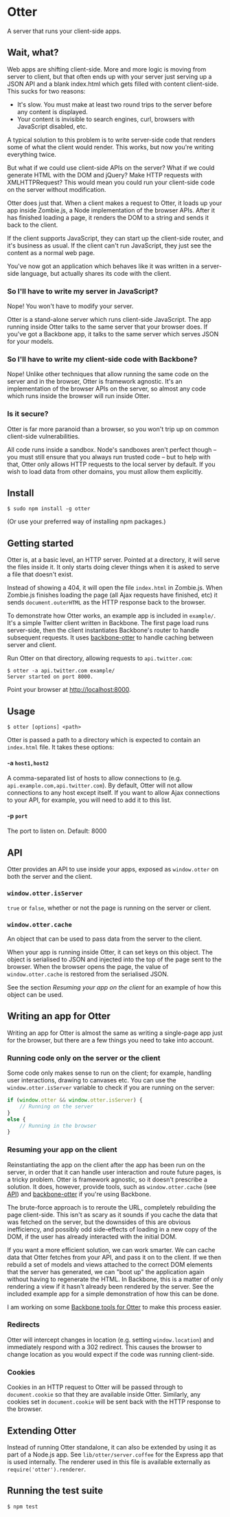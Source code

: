 Otter
=====

A server that runs your client-side apps.

Wait, what?
-----------

Web apps are shifting client-side. More and more logic is moving from server to client, but that often ends up with your server just serving up a JSON API and a blank index.html which gets filled with content client-side. This sucks for two reasons:

 - It's slow. You must make at least two round trips to the server before any content is displayed.
 - Your content is invisible to search engines, curl, browsers with JavaScript disabled, etc.

A typical solution to this problem is to write server-side code that renders some of what the client would render. This works, but now you're writing everything twice.

But what if we could use client-side APIs on the server? What if we could generate HTML with the DOM and jQuery? Make HTTP requests with XMLHTTPRequest? This would mean you could run your client-side code on the server without modification.

Otter does just that. When a client makes a request to Otter, it loads up your app inside Zombie.js, a Node implementation of the browser APIs. After it has finished loading a page, it renders the DOM to a string and sends it back to the client.

If the client supports JavaScript, they can start up the client-side router, and it's business as usual. If the client can't run JavaScript, they just see the content as a normal web page.

You've now got an application which behaves like it was written in a server-side language, but actually shares its code with the client.


### So I'll have to write my server in JavaScript?

Nope! You won't have to modify your server.

Otter is a stand-alone server which runs client-side JavaScript. The app running inside Otter talks to the same server that your browser does. If you've got a Backbone app, it talks to the same server which serves JSON for your models.

### So I'll have to write my client-side code with Backbone?

Nope! Unlike other techniques that allow running the same code on the server and in the browser, Otter is framework agnostic. It's an implementation of the browser APIs on the server, so almost any code which runs inside the browser will run inside Otter.

### Is it secure?

Otter is far more paranoid than a browser, so you won't trip up on common client-side vulnerabilities. 

All code runs inside a sandbox. Node's sandboxes aren't perfect though – you must still ensure that you always run trusted code – but to help with that, Otter only allows HTTP requests to the local server by default. If you wish to load data from other domains, you must allow them explicitly.

Install
-------

    $ sudo npm install -g otter

(Or use your preferred way of installing npm packages.)

Getting started
---------------

Otter is, at a basic level, an HTTP server. Pointed at a directory, it will serve the files inside it. It only starts doing clever things when it is asked to serve a file that doesn't exist.

Instead of showing a 404, it will open the file `index.html` in Zombie.js. When Zombie.js finishes loading the page (all Ajax requests have finished, etc) it sends `document.outerHTML` as the HTTP response back to the browser.

To demonstrate how Otter works, an example app is included in `example/`. It's a simple Twitter client written in Backbone. The first page load runs server-side, then the client instantiates Backbone's router to handle subsequent requests. It uses [backbone-otter](https://github.com/bfirsh/backbone-otter) to handle caching between server and client.

Run Otter on that directory, allowing requests to `api.twitter.com`:

    $ otter -a api.twitter.com example/
    Server started on port 8000.

Point your browser at [http://localhost:8000](http://localhost:8000).

Usage
-----

    $ otter [options] <path>

Otter is passed a path to a directory which is expected to contain an `index.html` file. It takes these options:

#### -a `host1,host2`

A comma-separated list of hosts to allow connections to (e.g. `api.example.com,api.twitter.com`). By default, Otter will not allow connections to any host except itself. If you want to allow Ajax connections to your API, for example, you will need to add it to this list.

#### -p `port`

The port to listen on. Default: 8000

API
---

Otter provides an API to use inside your apps, exposed as `window.otter` on both the server and the client.

### `window.otter.isServer`

`true` or `false`, whether or not the page is running on the server or client.

### `window.otter.cache`

An object that can be used to pass data from the server to the client.

When your app is running inside Otter, it can set keys on this object. The object is serialised to JSON and injected into the top of the page sent to the browser. When the browser opens the page, the value of `window.otter.cache` is restored from the serialised JSON.

See the section *Resuming your app on the client* for an example of how this object can be used.


Writing an app for Otter
------------------------

Writing an app for Otter is almost the same as writing a single-page app just for the browser, but there are a few things you need to take into account.

### Running code only on the server or the client

Some code only makes sense to run on the client; for example, handling user interactions, drawing to canvases etc. You can use the `window.otter.isServer` variable to check if you are running on the server:

```javascript
if (window.otter && window.otter.isServer) {
    // Running on the server
}
else {
    // Running in the browser
}
```

### Resuming your app on the client

Reinstantiating the app on the client after the app has been run on the server, in order that it can handle user interaction and route future pages, is a tricky problem. Otter is framework agnostic, so it doesn't prescribe a solution. It does, however, provide tools, such as `window.otter.cache` (see [API](#api)) and [backbone-otter](http://github.com/bfirsh/backbone-otter) if you're using Backbone.

The brute-force approach is to reroute the URL, completely rebuilding the page client-side. This isn't as scary as it sounds if you cache the data that was fetched on the server, but the downsides of this are obvious inefficiency, and possibly odd side-effects of loading in a new copy of the DOM, if the user has already interacted with the initial DOM.

If you want a more efficient solution, we can work smarter. We can cache data that Otter fetches from your API, and pass it on to the client. If we then rebuild a set of models and views attached to the correct DOM elements that the server has generated, we can "boot up" the application again without having to regenerate the HTML. In Backbone, this is a matter of only rendering a view if it hasn't already been rendered by the server. See the included example app for a simple demonstration of how this can be done.

I am working on some [Backbone tools for Otter](https://github.com/bfirsh/backbone-otter) to make this process easier.

### Redirects

Otter will intercept changes in location (e.g. setting `window.location`) and immediately respond with a 302 redirect. This causes the browser to change location as you would expect if the code was running client-side.

### Cookies

Cookies in an HTTP request to Otter will be passed through to `document.cookie` so that they are available inside Otter. Similarly, any cookies set in `document.cookie` will be sent back with the HTTP response to the browser.


Extending Otter
---------------

Instead of running Otter standalone, it can also be extended by using it as part of a Node.js app. See `lib/otter/server.coffee` for the Express app that is used internally. The renderer used in this file is available externally as `require('otter').renderer`.


Running the test suite
----------------------

    $ npm test

